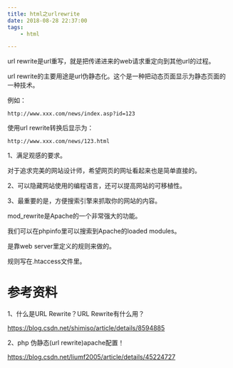```yaml
---
title: html之urlrewrite
date: 2018-08-28 22:37:00
tags:
	- html

---
```




url rewrite是url重写，就是把传递进来的web请求重定向到其他url的过程。

url rewrite的主要用途是url伪静态化。这个是一种把动态页面显示为静态页面的一种技术。

例如：

```
http://www.xxx.com/news/index.asp?id=123
```

使用url rewrite转换后显示为：

```
http://www.xxx.com/news/123.html
```



1、满足观感的要求。

对于追求完美的网站设计师，希望网页的网址看起来也是简单直接的。

2、可以隐藏网站使用的编程语言，还可以提高网站的可移植性。

3、最重要的是，方便搜索引擎来抓取你的网站的内容。



mod_rewrite是Apache的一个非常强大的功能。

我们可以在phpinfo里可以搜索到Apache的loaded modules。



是靠web server里定义的规则来做的。

规则写在.htaccess文件里。



# 参考资料

1、什么是URL Rewrite？URL Rewrite有什么用？

https://blog.csdn.net/shimiso/article/details/8594885

2、php 伪静态(url rewrite)apache配置！

https://blog.csdn.net/liumf2005/article/details/45224727